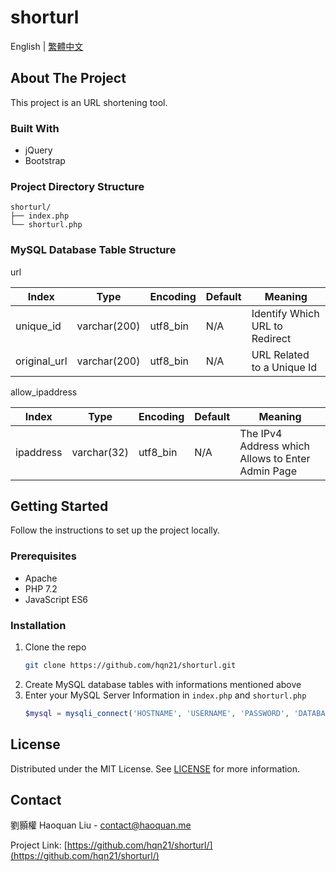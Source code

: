 # shorturl
English | [繁體中文](docs/README_zh-tw.md)
## About The Project
This project is an URL shortening tool.
### Built With
* jQuery
* Bootstrap
### Project Directory Structure
```
shorturl/
├── index.php
└── shorturl.php
```
### MySQL Database Table Structure
url

|    Index     |     Type     | Encoding | Default |            Meaning             |
|--------------|--------------|----------|---------|--------------------------------|
| unique_id    | varchar(200) | utf8_bin | N/A     | Identify Which URL to Redirect |
| original_url | varchar(200) | utf8_bin | N/A     | URL Related to a Unique Id    |

allow_ipaddress

|   Index   |    Type     | Encoding | Default |                      Meaning                      |
|-----------|-------------|----------|---------|---------------------------------------------------|
| ipaddress | varchar(32) | utf8_bin | N/A     | The IPv4 Address which Allows to Enter Admin Page |

## Getting Started
Follow the instructions to set up the project locally.
### Prerequisites
* Apache
* PHP 7.2
* JavaScript ES6
### Installation
1. Clone the repo
   ```sh
   git clone https://github.com/hqn21/shorturl.git
   ```
2. Create MySQL database tables with informations mentioned above
3. Enter your MySQL Server Information in `index.php` and `shorturl.php`
   ```php
   $mysql = mysqli_connect('HOSTNAME', 'USERNAME', 'PASSWORD', 'DATABASE');
   ```
## License
Distributed under the MIT License. See [LICENSE](LICENSE) for more information.
## Contact
劉顥權 Haoquan Liu - [contact@haoquan.me](mailto:contact@haoquan.me)

Project Link: [https://github.com/hqn21/shorturl/](https://github.com/hqn21/shorturl/)
